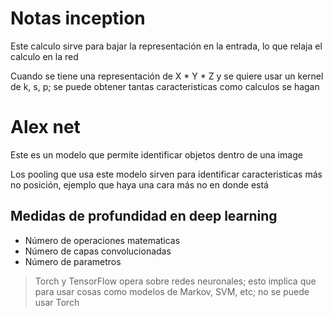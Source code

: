 # Notas inception

Este calculo sirve para bajar la representación en la entrada, lo que relaja el calculo en la red

Cuando se tiene una representación de X * Y * Z y se quiere usar un kernel de k, s, p; se puede obtener tantas caracteristicas como calculos se hagan

# Alex net

Este es un modelo que permite identificar objetos dentro de una image

Los pooling que usa este modelo sirven para identificar caracteristicas más no posición, ejemplo que haya una cara más no en donde está

## Medidas de profundidad en deep learning

- Número de operaciones matematicas
- Número de capas convolucionadas
- Número de parametros

> Torch y TensorFlow opera sobre redes neuronales; esto implica que para usar cosas como modelos de Markov, SVM, etc; no se puede usar Torch